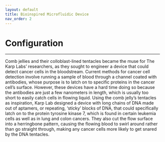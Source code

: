 ```yaml
---
layout: default
title: Bioinspired Microfluidic Device
nav_order: 2
---
```


# Configuration
---
Comb jellies and their colloblast-lined tentacles became the muse for The Karp Labs’ researchers, as they sought to engineer a device that could detect cancer cells in the bloodstream. Current methods for cancer cell detection involve running a sample of blood through a channel coated with antibodies, whose purpose is to latch on to specific proteins in the cancer cell’s surface. However, these devices have a hard time doing so because the antibodies are just a few nanometers in length, which is usually too short to easily catch cells in flowing liquid. 
Using the comb jelly’s tentacles as inspiration, Karp Lab designed a device with long chains of DNA made out of aptamers, or repeating, ‘sticky’ blocks of DNA, that could specifically latch on to the protein tyrosine kinase 7, which is found in certain leukemia cells as well as in lung and colon cancers. They also cut the flow surface into a herringbone pattern, causing the flowing blood to swirl around rather than go straight through, making any cancer cells more likely to get snared by the DNA tentacles. 


